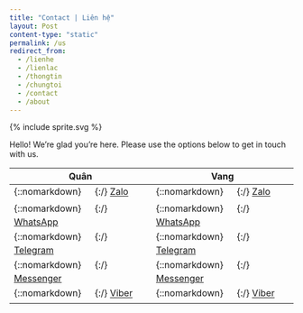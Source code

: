 ```yaml
---
title: "Contact | Liên hệ"
layout: Post
content-type: "static"
permalink: /us
redirect_from:
  - /lienhe
  - /lienlac
  - /thongtin
  - /chungtoi
  - /contact
  - /about
---
```


{% include sprite.svg %}

Hello! We’re glad you’re here. Please use the options below to get in touch with us.

| Quân | Vang |
|------|------|
| {::nomarkdown}<svg width="1.5rem" height="1.5rem" style="vertical-align: middle; fill: currentColor;" aria-label="Zalo"><use xlink:href="#zalo"></use></svg>{:/} [Zalo](http://go.vangquan.com/quan-zalo) | {::nomarkdown}<svg width="1.5rem" height="1.5rem" style="vertical-align: middle; fill: currentColor;" aria-label="Zalo"><use xlink:href="#zalo"></use></svg>{:/} [Zalo](http://go.vangquan.com/vang-zalo) |
| {::nomarkdown}<svg width="1.5rem" height="1.5rem" style="vertical-align: middle; fill: currentColor;" aria-label="WhatsApp"><use xlink:href="#whatsapp"></use></svg>{:/} [WhatsApp](http://go.vangquan.com/quan-whatsapp) | {::nomarkdown}<svg width="1.5rem" height="1.5rem" style="vertical-align: middle; fill: currentColor;" aria-label="WhatsApp"><use xlink:href="#whatsapp"></use></svg>{:/} [WhatsApp](http://go.vangquan.com/vang-whatsapp) |
| {::nomarkdown}<svg width="1.5rem" height="1.5rem" style="vertical-align: middle; fill: currentColor;" aria-label="Telegram"><use xlink:href="#telegram"></use></svg>{:/} [Telegram](http://go.vangquan.com/quan-telegram) | {::nomarkdown}<svg width="1.5rem" height="1.5rem" style="vertical-align: middle; fill: currentColor;" aria-label="Telegram"><use xlink:href="#telegram"></use></svg>{:/} [Telegram](http://go.vangquan.com/vang-telegram) |
| {::nomarkdown}<svg width="1.5rem" height="1.5rem" style="vertical-align: middle; fill: currentColor;" aria-label="Messenger"><use xlink:href="#messenger"></use></svg>{:/} [Messenger](http://go.vangquan.com/quan-messenger) | {::nomarkdown}<svg width="1.5rem" height="1.5rem" style="vertical-align: middle; fill: currentColor;" aria-label="Messenger"><use xlink:href="#messenger"></use></svg>{:/} [Messenger](http://go.vangquan.com/vang-messenger) |
| {::nomarkdown}<svg width="1.5rem" height="1.5rem" style="vertical-align: middle; fill: currentColor;" aria-label="Viber"><use xlink:href="#viber"></use></svg>{:/} [Viber](http://go.vangquan.com/quan-viber) | {::nomarkdown}<svg width="1.5rem" height="1.5rem" style="vertical-align: middle; fill: currentColor;" aria-label="Viber"><use xlink:href="#viber"></use></svg>{:/} [Viber](http://go.vangquan.com/vang-viber) |
